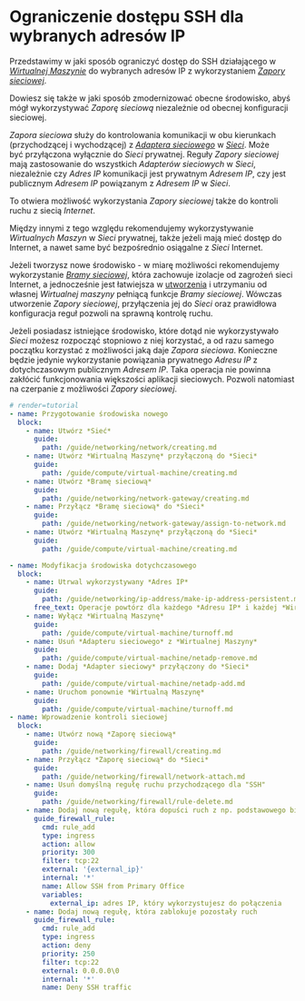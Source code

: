 # Ograniczenie dostępu SSH dla wybranych adresów IP

Przedstawimy w jaki sposób ograniczyć dostęp do SSH działającego w *[Wirtualnej Maszynie](/resource/compute/virtual-machine.md)* do wybranych adresów IP z wykorzystaniem *[Zapory sieciowej](/resource/networking/firewall.md)*. 

Dowiesz się także w jaki sposób zmodernizować obecne środowisko, abyś mógł wykorzystywać *Zaporę sieciową* niezależnie od obecnej konfiguracji sieciowej.

*Zapora sieciowa* służy do kontrolowania komunikacji w obu kierunkach (przychodzącej i wychodzącej) z *[Adaptera sieciowego](/resource/networking/network-adapter.md)* w *[Sieci](/resource/networking/network.md)*. Może być przyłączona wyłącznie do *Sieci* prywatnej. Reguły *Zapory sieciowej* mają zastosowanie do wszystkich *Adapterów sieciowych* w *Sieci*, niezależnie czy *Adres IP* komunikacji jest prywatnym *Adresem IP*, czy jest publicznym *Adresem IP* powiązanym z *Adresem IP* w *Sieci*.
 
 To otwiera możliwość wykorzystania *Zapory sieciowej* także do kontroli ruchu z siecią *Internet*.

Między innymi z tego względu rekomendujemy wykorzystywanie *Wirtualnych Maszyn* w *Sieci* prywatnej, także jeżeli mają mieć dostęp do Internet, a nawet same być bezpośrednio osiągalne z *Sieci* Internet.

Jeżeli tworzysz nowe środowisko - w miarę możliwości rekomendujemy wykorzystanie *[Bramy sieciowej](/resource/networking/network-gateway.md)*, która zachowuje izolacje od zagrożeń sieci Internet, a jednocześnie jest łatwiejsza w [utworzenia](/tutorials/netadp/linux-netgw.md) i utrzymaniu od własnej *Wirtualnej maszyny* pełniącą funkcje *Bramy sieciowej*. Wówczas utworzenie *Zapory sieciowej*, przyłączenia jej do *Sieci* oraz prawidłowa konfiguracja reguł pozwoli na sprawną kontrolę ruchu.

Jeżeli posiadasz istniejące środowisko, które dotąd nie wykorzystywało *Sieci* możesz rozpocząć stopniowo z niej korzystać, a od razu samego początku korzystać z możliwości jaką daje *Zapora sieciowa*. Konieczne będzie jedynie wykorzystanie powiązania prywatnego *Adresu IP* z dotychczasowym publicznym *Adresem IP*. Taka operacja nie powinna zakłócić funkcjonowania większości aplikacji sieciowych. Pozwoli natomiast na czerpanie z możliwości *Zapory sieciowej*.

```yaml
# render=tutorial
- name: Przygotowanie środowiska nowego
  block:
    - name: Utwórz *Sieć*
      guide:
        path: /guide/networking/network/creating.md
    - name: Utwórz *Wirtualną Maszynę* przyłączoną do *Sieci*
      guide:
        path: /guide/compute/virtual-machine/creating.md
    - name: Utwórz *Bramę sieciową*
      guide:
        path: /guide/networking/network-gateway/creating.md
    - name: Przyłącz *Bramę sieciową* do *Sieci*
      guide:
        path: /guide/networking/network-gateway/assign-to-network.md
    - name: Utwórz *Wirtualną Maszynę* przyłączoną do *Sieci*
      guide:
        path: /guide/compute/virtual-machine/creating.md

- name: Modyfikacja środowiska dotychczasowego
  block:
    - name: Utrwal wykorzystywany *Adres IP*
      guide:
        path: /guide/networking/ip-address/make-ip-address-persistent.md
      free_text: Operacje powtórz dla każdego *Adresu IP* i każdej *Wirtualnej Maszyny* w której ruch sieciowy chcesz filtrować. 
    - name: Wyłącz *Wirtualną Maszynę*
      guide:
        path: /guide/compute/virtual-machine/turnoff.md
    - name: Usuń *Adapteru sieciowego* z *Wirtualnej Maszyny*
      guide:
        path: /guide/compute/virtual-machine/netadp-remove.md
    - name: Dodaj *Adapter sieciowy* przyłączony do *Sieci*
      guide:
        path: /guide/compute/virtual-machine/netadp-add.md
    - name: Uruchom ponownie *Wirtualną Maszynę*
      guide:
        path: /guide/compute/virtual-machine/turnoff.md
- name: Wprowadzenie kontroli sieciowej
  block:
    - name: Utwórz nową *Zaporę sieciową*
      guide:
        path: /guide/networking/firewall/creating.md
    - name: Przyłącz *Zaporę sieciową* do *Sieci*
      guide:
        path: /guide/networking/firewall/network-attach.md
    - name: Usuń domyślną regułę ruchu przychodzącego dla "SSH"
      guide:
        path: /guide/networking/firewall/rule-delete.md
    - name: Dodaj nową regułę, która dopuści ruch z np. podstawowego biura
      guide_firewall_rule:
        cmd: rule_add
        type: ingress
        action: allow
        priority: 300
        filter: tcp:22
        external: '{external_ip}'
        internal: '*'   
        name: Allow SSH from Primary Office
        variables:
          external_ip: adres IP, który wykorzystujesz do połączenia
    - name: Dodaj nową regułę, która zablokuje pozostały ruch
      guide_firewall_rule:
        cmd: rule_add
        type: ingress
        action: deny
        priority: 250
        filter: tcp:22
        external: 0.0.0.0\0
        internal: '*'
        name: Deny SSH traffic
```
